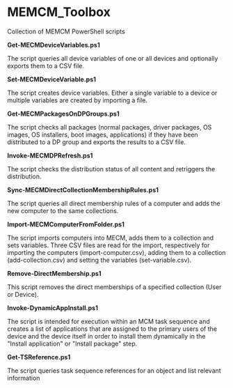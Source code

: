 # MEMCM_Toolbox
Collection of  MEMCM PowerShell scripts

**Get-MECMDeviceVariables.ps1**

The script queries all device variables of one or all devices and optionally exports them to a CSV file.

**Set-MECMDeviceVariable.ps1**

The script creates device variables. Either a single variable to a device or multiple variables are created by importing a file. 

**Get-MECMPackagesOnDPGroups.ps1**

The script checks all packages (normal packages, driver packages, OS images, OS installers, boot images, applications) if they have been distributed to a DP group and exports the results to a CSV file.

**Invoke-MECMDPRefresh.ps1**

The script checks the distribution status of all content and retriggers the distribution.

**Sync-MECMDirectCollectionMembershipRules.ps1**

The script queries all direct membership rules of a computer and adds the new computer to the same collections.

**Import-MECMComputerFromFolder.ps1**

The script imports computers into MECM, adds them to a collection and sets variables. Three CSV files are read for the import, respectively for importing the computers (import-computer.csv), adding them to a collection (add-collection.csv) and setting the variables (set-variable.csv). 

**Remove-DirectMembership.ps1**

This script removes the direct memberships of a specified collection (User or Device).

**Invoke-DynamicAppInstall.ps1**

The script is intended for execution within an MCM task sequence and creates a list of applications that are assigned to the primary users of the device and the device itself in order to install them dynamically in the "Install application" or "Install package" step.

**Get-TSReference.ps1**

The script queries task sequence references for an object and list relevant information
